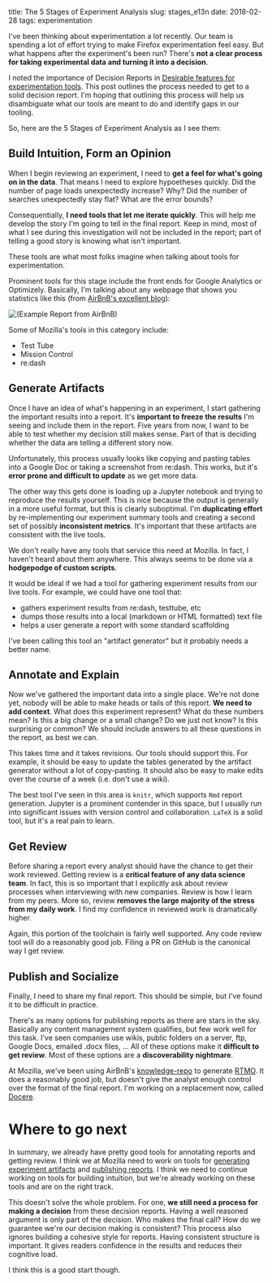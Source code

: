 title: The 5 Stages of Experiment Analysis
slug: stages_e13n
date: 2018-02-28
tags: experimentation

I've been thinking about experimentation a lot recently.
Our team is spending a lot of effort trying to make Firefox experimentation feel easy.
But what happens after the experiment's been run?
There's **not a clear process for taking experimental data and turning it into a decision**.

I noted the importance of Decision Reports in 
[Desirable features for experimentation tools](/good_experiment_tools.html).
This post outlines the process needed to get to a solid decision report.
I'm hoping that outlining this process
will help us disambiguate what our tools are meant to do
and identify gaps in our tooling.

So, here are the 5 Stages of Experiment Analysis as I see them:

## Build Intuition, Form an Opinion

When I begin reviewing an experiment,
I need to **get a feel for what's going on in the data**.
That means I need to explore hypoetheses quickly.
Did the number of page loads unexpectedly increase? Why?
Did the number of searches unexpectedly stay flat? What are the error bounds?

Consequentially, **I need tools that let me iterate quickly**.
This will help me develop the story I'm going to tell in the final report.
Keep in mind,
most of what I see during this investigation will not be included in the report;
part of telling a good story is knowing what isn't important.

These tools are what most folks imagine when talking about tools for experimentation.

Prominent tools for this stage include the front ends for Google Analytics or Optimizely.
Basically, I'm talking about any webpage that shows you statistics like this
(from [AirBnB's excellent blog](https://medium.com/airbnb-engineering/experiments-at-airbnb-e2db3abf39e7)):

![(Example Report from AirBnB)]({filename}/images/e13n-example-report.jpeg)

Some of Mozilla's tools in this category include:

* Test Tube
* Mission Control
* re:dash

## Generate Artifacts

Once I have an idea of what's happening in an experiment,
I start gathering the important results into a report.
It's **important to freeze the results** I'm seeing and include them in the report.
Five years from now, I want to be able to test whether my decision still makes sense.
Part of that is deciding whether the data are telling a different story now.

Unfortunately, this process usually looks like
copying and pasting tables into a Google Doc
or taking a screenshot from re:dash.
This works, but it's **error prone and difficult to update** as we get more data.

The other way this gets done is loading up a Jupyter notebook
and trying to reproduce the results yourself.
This is nice because the output is generally in a more useful format,
but this is clearly suboptimal.
I'm **duplicating effort** by re-implementing our experiment summary tools
and creating a second set of possibly **inconsistent metrics**.
It's important that these artifacts are consistent with the live tools.

We don't really have any tools that service this need at Mozilla.
In fact, I haven't heard about them anywhere.
This always seems to be done via a **hodgepodge of custom scripts**.

It would be ideal if we had a tool for gathering experiment results from our live tools.
For example, we could have one tool that:

* gathers experiment results from re:dash, testtube, etc
* dumps those results into a local (markdown or HTML formatted) text file
* helps a user generate a report with some standard scaffolding

I've been calling this tool an "artifact generator"
but it probably needs a better name.

## Annotate and Explain

Now we've gathered the important data into a single place.
We're not done yet, nobody will be able to make heads or tails of this report.
**We need to add context**.
What does this experiment represent?
What do these numbers mean?
Is this a big change or a small change? Do we just not know?
Is this surprising or common?
We should include answers to all these questions in the report,
as best we can.

This takes time and it takes revisions.
Our tools should support this.
For example, 
it should be easy to update the tables generated by the artifact generator
without a lot of copy-pasting.
It should also be easy to make edits over the course of a week
(i.e. don't use a wiki).

The best tool I've seen in this area is `knitr`,
which supports `Rmd` report generation.
Jupyter is a prominent contender in this space,
but I usually run into significant issues with version control and collaboration.
`LaTeX` is a solid tool, but it's a real pain to learn.

## Get Review

Before sharing a report every analyst should have the chance to get their work reviewed.
Getting review is a **critical feature of any data science team**.
In fact, this is so important that
I explicitly ask about review processes when interviewing with new companies.
Review is how I learn from my peers.
More so, review **removes the large majority of the stress from my daily work**.
I find my confidence in reviewed work is dramatically higher.

Again, this portion of the toolchain is fairly well supported.
Any code review tool will do a reasonably good job.
Filing a PR on GitHub is the canonical way I get review.

## Publish and Socialize

Finally, I need to share my final report.
This should be simple, but I've found it to be difficult in practice.

There's as many options for publishing reports as there are stars in the sky.
Basically any content management system qualifies,
but few work well for this task.
I've seen companies use
wikis, public folders on a server, ftp, Google Docs, emailed .docx files, ...
All of these options make it **difficult to get review**.
Most of these options are a **discoverability nightmare**.

At Mozilla, we've been using AirBnB's
[knowledge-repo](https://github.com/airbnb/knowledge-repo)
to generate [RTMO](http://reports.telemetry.mozilla.org/feed).
It does a reasonably good job,
but doesn't give the analyst enough control over the format of the final report.
I'm working on a replacement now,
called [Docere](https://github.com/harterrt/docere).

# Where to go next


In summary, we already have pretty good tools for annotating reports and getting review.
I think we at Mozilla need to work on tools for
[generating experiment artifacts](https://bugzilla.mozilla.org/show_bug.cgi?id=1426163)
and [publishing reports](https://bugzilla.mozilla.org/show_bug.cgi?id=1436787).
I think we need to continue working on tools for building intuition,
but we're already working on these tools and are on the right track.


This doesn't solve the whole problem.
For one,
**we still need a process for making a decision** from these decision reports.
Having a well reasoned argument is only part of the decision.
Who makes the final call?
How do we guarantee we're our decision making is consistent?
This process also ignores building a cohesive style for reports.
Having consistent structure is important.
It gives readers confidence in the results and reduces their cognitive load.

I think this is a good start though.
